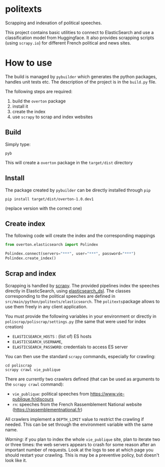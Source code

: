 # politexts

Scrapping and indexation of political speeches.

This project contains basic utilities to connect to ElasticSearch and use 
a classification model from Huggingface. It also provides scrapping scripts
(using `scrapy.io`) for different French political and news sites.

# How to use

The build is managed by `pybuilder` which generates the python packages, handles 
unit tests etc. The description of the project is in the `build.py` file.

The following steps are required:

1. build the `overton` package
2. install it
3. create the index
4. use `scrapy` to scrap and index websites

## Build

Simply type:

```shell
pyb
```

This will create a `overton` package in the `target/dist` directory

## Install

The package created by `pybuilder` can be directly installed through `pip`

```shell
pip install target/dist/overton-1.0.dev1
```

(replace version with the correct one)

## Create index
The following code will create the index and the corresponding mappings

```python
from overton.elasticsearch import Polindex

Polindex.connect(servers="***", user="***", password="***")
Polindex.create_index()
```

## Scrap and index

Scrapping is handled by [scrapy](https://scrapy.org). The provided pipelines index the speeches directly in ElasticSearch, using [elasticsearch_dsl](https://elasticsearch-dsl.readthedocs.io/en/latest/). The classes corresponding to the political speeches are defined in `src/main/python/politexts/elasticsearch`. The `politexts`package allows to use them freely in any client application.

You must provide the following variables in your environment or directly in `poliscrap/poliscrap/settings.py` (the same that were used for index creation)

- `ELASTICSEARCH_HOSTS` : (list of) ES hosts
- `ELASTICSEARCH_USERNAME`,
- `ELASTICSEARCH_PASSWORD`: credentials to access ES server

You can then use the standard `scrapy` commands, especially for crawling:

```shell
cd poliscrap
scrapy crawl vie_publique
```

There are currently two crawlers defined (that can be used as arguments to the `scrapy crawl` command):

* `vie_publique`: political speeches from https://www.vie-publique.fr/discours
* `rn`: speeches from the French Rassemblement National website (https://rassemblementnational.fr)

All crawlers implement a `DEPTH_LIMIT` value to restrict the crawling if needed. This can be set through the environment variable with the same name.

_Warning_: if you plan to index the whole `vie_publique` site, plan to iterate two or three times: the web servers appears to crash for some reason after an important number of requests. Look at the logs to see at which page you should restart your crawling. This is may be a preventive policy, but doesn't look like it. 
